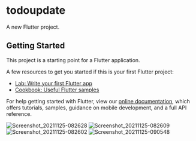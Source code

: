 # todoupdate

A new Flutter project.

## Getting Started

This project is a starting point for a Flutter application.

A few resources to get you started if this is your first Flutter project:

- [Lab: Write your first Flutter app](https://flutter.dev/docs/get-started/codelab)
- [Cookbook: Useful Flutter samples](https://flutter.dev/docs/cookbook)

For help getting started with Flutter, view our
[online documentation](https://flutter.dev/docs), which offers tutorials,
samples, guidance on mobile development, and a full API reference.

![Screenshot_20211125-082628](https://user-images.githubusercontent.com/84002289/143399246-82da174d-7f46-42de-80be-7cad4e2174e2.png)
![Screenshot_20211125-082609](https://user-images.githubusercontent.com/84002289/143399327-8ff6e2a9-5afa-472c-96ce-07771bd42f88.png)
![Screenshot_20211125-082602](https://user-images.githubusercontent.com/84002289/143399553-71f9dad0-da58-4126-b9ac-eab8bc52819a.png)
![Screenshot_20211125-090548](https://user-images.githubusercontent.com/84002289/143408155-b32b9ff7-283c-4ad5-a6cd-adf12bd0e661.png)

